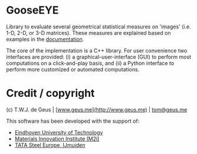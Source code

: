 # GooseEYE

Library to evaluate several geometrical statistical measures on 'images' (i.e. 1-D, 2-D, or 3-D matrices). These measures are explained based on examples in the [documentation](http://gooseeye.geus.me). 

The core of the implementation is a C++ library. For user convenience two interfaces are provided: (i) a graphical-user-interface (GUI) to perform most computations on a click-and-play basis, and (ii) a Python interface to perform more customized or automated computations.

# Credit / copyright

(c) T.W.J. de Geus | [www.geus.me](http://www.geus.me) | [tom@geus.me](mailto:tom@geus.me)

This software has been developed with the support of:

*   [Eindhoven University of Technology](http://www.tue.nl)
*   [Materials Innovation Institute (M2i)](http://www.m2i.nl)
*   [TATA Steel Europe, IJmuiden](http://www.tatasteel.com)
